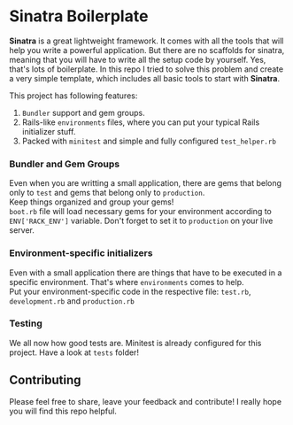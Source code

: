 # Sinatra Boilerplate

**Sinatra** is a great lightweight framework. It comes with all the tools that will help you write a powerful application.
But there are no scaffolds for sinatra, meaning that you will have to write all the setup code by yourself. Yes, that's lots of boilerplate.
In this repo I tried to solve this problem and create a very simple template, which includes all basic tools to start with **Sinatra**.

This project has following features:
1. `Bundler` support and gem groups.
1. Rails-like `environments` files, where you can put your typical Rails initializer stuff.
1. Packed with `minitest` and simple and fully configured `test_helper.rb`

### Bundler and Gem Groups
Even when you are writting a small application, there are gems that belong only to `test` and gems that belong only to `production`. <br />
Keep things organized and group your gems! <br />
`boot.rb` file will load necessary gems for your environment according to `ENV['RACK_ENV']` variable.
Don't forget to set it to `production` on your live server.

### Environment-specific initializers
Even with a small application there are things that have to be executed in a specific environment.
That's where `environments` comes to help. <br />
Put your environment-specific code in the respective file: `test.rb`, `development.rb` and `production.rb`

### Testing
We all now how good tests are. Minitest is already configured for this project. Have a look at `tests` folder!

## Contributing

Please feel free to share, leave your feedback and contribute! I really hope you will find this repo helpful.